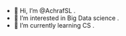 - 👋 Hi, I’m @AchrafSL .
- 👀 I’m interested in Big Data science .
- 🌱 I’m currently learning CS .

<!---
AchrafSL/AchrafSL is a ✨ special ✨ repository because its `README.md` (this file) appears on your GitHub profile.
You can click the Preview link to take a look at your changes.
 📫 How to reach me :
--->
